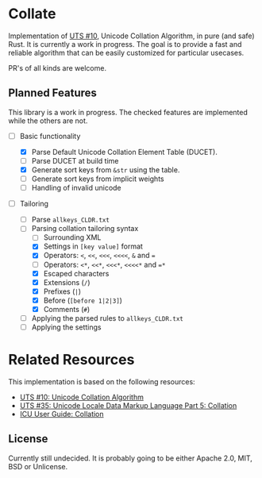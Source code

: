 # Collate

Implementation of [UTS #10](https://www.unicode.org/reports/tr10/), Unicode
Collation Algorithm, in pure (and safe) Rust. It is currently a work in
progress. The goal is to provide a fast and reliable algorithm that can be
easily customized for particular usecases.

PR's of all kinds are welcome.

## Planned Features

This library is a work in progress. The checked features are implemented while
the others are not.

- [ ] Basic functionality
  - [x] Parse Default Unicode Collation Element Table (DUCET).
  - [ ] Parse DUCET at build time
  - [x] Generate sort keys from `&str` using the table.
  - [ ] Generate sort keys from implicit weights
  - [ ] Handling of invalid unicode
- [ ] Tailoring

  - [ ] Parse `allkeys_CLDR.txt`
  - [ ] Parsing collation tailoring syntax
    - [ ] Surrounding XML
    - [x] Settings in `[key value]` format
    - [x] Operators: `<`, `<<`, `<<<`, `<<<<`, `&` and `=`
    - [ ] Operators: `<*`, `<<*`, `<<<*`, `<<<<*` and `=*`
    - [x] Escaped characters
    - [x] Extensions (`/`)
    - [x] Prefixes (`|`)
    - [x] Before (`[before 1|2|3]`)
    - [x] Comments (`#`)
  - [ ] Applying the parsed rules to `allkeys_CLDR.txt`
  - [ ] Applying the settings

# Related Resources

This implementation is based on the following resources:

- [UTS #10: Unicode Collation Algorithm](https://www.unicode.org/reports/tr10)
- [UTS #35: Unicode Locale Data Markup Language Part 5: Collation](https://www.unicode.org/reports/tr35/tr35-collation.html)
- [ICU User Guide: Collation](https://unicode-org.github.io/icu/userguide/collation/)

## License

Currently still undecided. It is probably going to be either Apache 2.0, MIT,
BSD or Unlicense.
